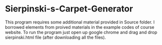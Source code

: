 # Sierpinski-s-Carpet-Generator
This program requires some additional material provided in Source folder. I borrowed elements from proived materials in the example codes of course website.
To run the program just open up google chrome and drag and drop sierpinski.html file (after downloading all the files).
